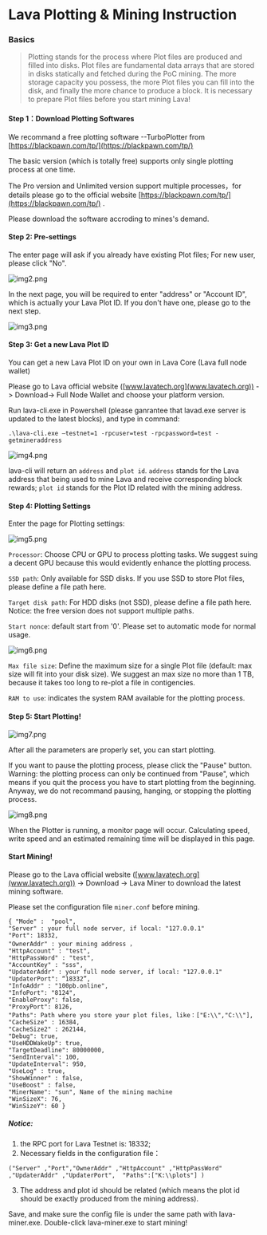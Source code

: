 # Lava Plotting & Mining Instruction

### Basics

>Plotting stands for the process where Plot files are produced and filled into disks. Plot files are fundamental data arrays that are stored in disks statically and fetched during the PoC mining. The more storage capacity you possess, the more Plot files you can fill into the disk, and finally the more chance to produce a block. It is necessary to prepare Plot files before you start mining Lava!

#### Step 1：Download Plotting Softwares

We recommand a free plotting software --TurboPlotter from [https://blackpawn.com/tp/](https://blackpawn.com/tp/)

The basic version (which is totally free) supports only single plotting process at one time.

The Pro version and Unlimited version support multiple processes，for details please go to the official website  [https://blackpawn.com/tp/](https://blackpawn.com/tp/) . 

Please download the software accroding to mines's demand.



#### Step 2: Pre-settings

The enter page will ask if you already have existing Plot files; For new user, please click "No".

![img2.png](https://github.com/lavafy/testnet/blob/master/imgs/img2.png)

In the next page, you will be required to enter "address" or "Account ID", which is actually your Lava Plot ID. If you don't have one, please go to the next step.

![img3.png](https://github.com/lavafy/testnet/blob/master/imgs/img3.png)



#### Step 3: Get a new Lava Plot ID

You can get a new Lava Plot ID on your own in Lava Core (Lava full node wallet)

Please go to Lava official website ([www.lavatech.org](www.lavatech.org)) -> Download-> Full Node Wallet and choose your platform version.

Run lava-cli.exe in Powershell (please ganrantee that lavad.exe server is updated to the latest blocks), and type in command:
```
.\lava-cli.exe –testnet=1 -rpcuser=test -rpcpassword=test -getmineraddress
```
![img4.png](https://github.com/lavafy/testnet/blob/master/imgs/img4.png)

lava-cli will return an `address` and `plot id`. `address` stands for the Lava address that being used to mine Lava and receive corresponding block rewards; `plot id` stands for the Plot ID related with the mining address.


#### Step 4: Plotting Settings

Enter the page for Plotting settings:

![img5.png](https://github.com/lavafy/testnet/blob/master/imgs/img5.png)


`Processor`: Choose CPU or GPU to process plotting tasks. We suggest suing a decent GPU because this would evidently enhance the plotting process.

`SSD path`: Only available for SSD disks. If you use SSD to store Plot files, please define a file path here.

`Target disk path`: For HDD disks (not SSD), please define a file path here. Notice: the free version does not support multiple paths.

`Start nonce`: default start from '0'. Please set to automatic mode for normal usage. 

![img6.png](https://github.com/lavafy/testnet/blob/master/imgs/img6.png)

`Max file size`: Define the maximum size for a single Plot file (default: max size will fit into your disk size). We suggest an max size no more than 1 TB, because it takes too long to re-plot a file in contigencies.

`RAM to use`: indicates the system RAM available for the plotting process.



#### Step 5: Start Plotting!

![img7.png](https://github.com/lavafy/testnet/blob/master/imgs/img7.png)


After all the parameters are properly set, you can start plotting.

If you want to pause the plotting process, please click the "Pause" button. Warning: the plotting process can only be continued from "Pause", which means if you quit the process you have to start plotting from the beginning. Anyway, we do not recommand pausing, hanging, or stopping the plotting process. 

![img8.png](https://github.com/lavafy/testnet/blob/master/imgs/img8.png)


When the Plotter is running, a monitor page will occur. Calculating speed, write speed and an estimated remaining time will be displayed in this page. 


#### Start Mining!

Please go to the Lava official website ([www.lavatech.org](www.lavatech.org)) -> Download -> Lava Miner to download the latest mining software.

Please set the configuration file `miner.conf` before mining.

```
{ "Mode" :  "pool",
"Server" : your full node server, if local: "127.0.0.1"
"Port": 18332, 
"OwnerAddr" : your mining address ，
"HttpAccount" : "test",
"HttpPassWord" : "test",
"AccountKey" : "sss",
"UpdaterAddr" : your full node server, if local: "127.0.0.1"
"UpdaterPort": “18332”, 
"InfoAddr" : "100pb.online",
"InfoPort": "8124", 
"EnableProxy": false, 
"ProxyPort": 8126, 
"Paths": Path where you store your plot files, like：["E:\\","C:\\"], 
"CacheSize" : 16384, 
"CacheSize2" : 262144, 
"Debug": true, 
"UseHDDWakeUp": true, 
"TargetDeadline": 80000000, 
"SendInterval": 100, 
"UpdateInterval": 950, 
"UseLog" : true, 
"ShowWinner" : false, 
"UseBoost" : false, 
"MinerName": "sun", Name of the mining machine 
"WinSizeX": 76, 
"WinSizeY": 60 }
```

##### Notice:
1. the RPC port for Lava Testnet is: 18332;
2. Necessary fields in the configuration file：

```
("Server" ,"Port","OwnerAddr" ,"HttpAccount" ,"HttpPassWord" ,"UpdaterAddr" ,"UpdaterPort",  "Paths":["K:\\plots"] )
```
3. The address and plot id should be related (which means the plot id should be exactly produced from the mining address).

Save, and make sure the config file is under the same path with lava-miner.exe. Double-click lava-miner.exe to start mining!

